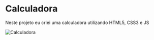 # Calculadora
Neste projeto eu criei uma calculadora utilizando HTML5, CSS3 e JS

![Calculadora](https://user-images.githubusercontent.com/101848135/222495944-1955fc94-3ab8-4f1d-a053-e65252c6d7da.png)
